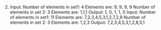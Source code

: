 2) Input:
 Number of elements in set1: 4
 Elements are: 9, 9, 9, 9
 Number of elements in set 2: 3
 Elements are: 1,1,1
 Output:
 1, 0, 1, 1, 0
 Input:
 Number of elements in set1: 11
 Elements are: 7,2,3,4,5,3,1,2,7,2,8
 Number of elements in set 2: 3
 Elements are: 1,2,3
 Output: 7,2,3,4,5,3,1,2,8,5,1
